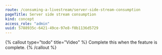 ```yaml
---
route: /consuming-a-livestream/server-side-stream-consumption
pageTitle: Server side stream consumption
kind: concept
access_role: "admin"
uuid: 5788935c-6421-49ce-97e8-f0b1136d5729
---
```


{% callout type="todo" title="Video" %}
Complete this when the feature is complete.
{% /callout %}